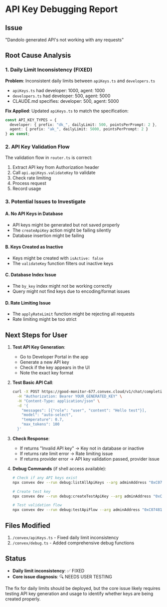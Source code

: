 # API Key Debugging Report

## Issue
"Dandolo generated API's not working with any requests"

## Root Cause Analysis

### 1. Daily Limit Inconsistency (FIXED)
**Problem**: Inconsistent daily limits between `apiKeys.ts` and `developers.ts`
- `apiKeys.ts` had developer: 1000, agent: 1000
- `developers.ts` had developer: 500, agent: 5000
- CLAUDE.md specifies: developer: 500, agent: 5000

**Fix Applied**: Updated `apiKeys.ts` to match the specification:
```typescript
const API_KEY_TYPES = {
  developer: { prefix: "dk_", dailyLimit: 500, pointsPerPrompt: 2 },
  agent: { prefix: "ak_", dailyLimit: 5000, pointsPerPrompt: 2 }
} as const;
```

### 2. API Key Validation Flow
The validation flow in `router.ts` is correct:
1. Extract API key from Authorization header
2. Call `api.apiKeys.validateKey` to validate
3. Check rate limiting
4. Process request
5. Record usage

### 3. Potential Issues to Investigate

#### A. No API Keys in Database
- API keys might be generated but not saved properly
- The `createApiKey` action might be failing silently
- Database insertion might be failing

#### B. Keys Created as Inactive
- Keys might be created with `isActive: false`
- The `validateKey` function filters out inactive keys

#### C. Database Index Issue
- The `by_key` index might not be working correctly
- Query might not find keys due to encoding/format issues

#### D. Rate Limiting Issue
- The `applyRateLimit` function might be rejecting all requests
- Rate limiting might be too strict

## Next Steps for User

1. **Test API Key Generation**:
   - Go to Developer Portal in the app
   - Generate a new API key
   - Check if the key appears in the UI
   - Note the exact key format

2. **Test Basic API Call**:
   ```bash
   curl -X POST https://good-monitor-677.convex.cloud/v1/chat/completions \
     -H "Authorization: Bearer YOUR_GENERATED_KEY" \
     -H "Content-Type: application/json" \
     -d '{
       "messages": [{"role": "user", "content": "Hello test"}],
       "model": "auto-select",
       "temperature": 0.7,
       "max_tokens": 100
     }'
   ```

3. **Check Response**:
   - If returns "Invalid API key" → Key not in database or inactive
   - If returns rate limit error → Rate limiting issue
   - If returns provider error → API key validation passed, provider issue

4. **Debug Commands** (if shell access available):
   ```bash
   # Check if any API keys exist
   npx convex dev --run debug:listAllApiKeys --arg adminAddress "0xC07481520d98c32987cA83B30EAABdA673cDbe8c"
   
   # Create test key
   npx convex dev --run debug:createTestApiKey --arg adminAddress "0xC07481520d98c32987cA83B30EAABdA673cDbe8c"
   
   # Test validation flow
   npx convex dev --run debug:testApiFlow --arg adminAddress "0xC07481520d98c32987cA83B30EAABdA673cDbe8c"
   ```

## Files Modified
1. `/convex/apiKeys.ts` - Fixed daily limit inconsistency
2. `/convex/debug.ts` - Added comprehensive debug functions

## Status
- **Daily limit inconsistency**: ✅ FIXED
- **Core issue diagnosis**: 🔍 NEEDS USER TESTING

The fix for daily limits should be deployed, but the core issue likely requires testing API key generation and usage to identify whether keys are being created properly.